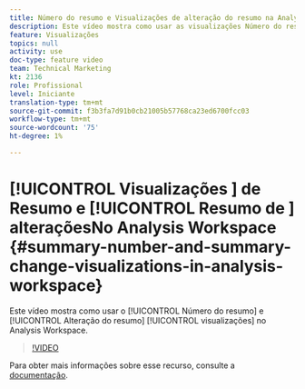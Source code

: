 ```yaml
---
title: Número do resumo e Visualizações de alteração do resumo na Analysis Workspace
description: Este vídeo mostra como usar as visualizações Número do resumo e Alteração do resumo na Analysis Workspace.
feature: Visualizações
topics: null
activity: use
doc-type: feature video
team: Technical Marketing
kt: 2136
role: Profissional
level: Iniciante
translation-type: tm+mt
source-git-commit: f3b3fa7d91b0cb21005b57768ca23ed6700fcc03
workflow-type: tm+mt
source-wordcount: '75'
ht-degree: 1%

---
```



# [!UICONTROL Visualizações ] de Resumo e  [!UICONTROL Resumo de ]  alteraçõesNo Analysis Workspace  {#summary-number-and-summary-change-visualizations-in-analysis-workspace}

Este vídeo mostra como usar o [!UICONTROL Número do resumo] e [!UICONTROL Alteração do resumo] [!UICONTROL visualizações] no Analysis Workspace.

>[!VIDEO](https://video.tv.adobe.com/v/23992/?quality=12)

Para obter mais informações sobre esse recurso, consulte a [documentação](https://marketing.adobe.com/resources/help/en_US/analytics/analysis-workspace/summary-number-change.html).
